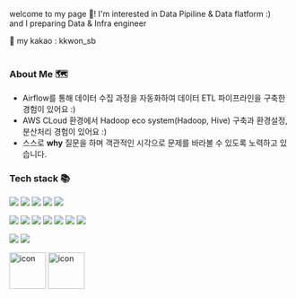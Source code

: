 welcome to my page 👋!
I'm interested in Data Pipiline & Data flatform :)
<br>
and I preparing Data & Infra engineer

💬 my kakao :  kkwon_sb
<br><br>
### About Me 🗺

- Airflow를 통해 데이터 수집 과정을 자동화하여 데이터 ETL 파이프라인을 구축한 경험이 있어요 :) 
- AWS CLoud 환경에서 Hadoop eco system(Hadoop, Hive) 구축과 환경설정, 분산처리 경험이 있어요 :)
- 스스로 **why** 질문을 하며 객관적인 시각으로 문제를 바라볼 수 있도록 노력하고 있습니다.

### Tech stack 📚
![](https://img.shields.io/badge/-Python-orange)
![](https://img.shields.io/badge/-MYSQL-blue)
![](https://img.shields.io/badge/-AIRFLOW-Green)
![](https://img.shields.io/badge/-Hadoop-yellow)
![](https://img.shields.io/badge/-Hive-orange)

![](https://img.shields.io/badge/-HTML5-orange)
![](https://img.shields.io/badge/-CSS3-orange)
![](https://img.shields.io/badge/-jvaScript-orange)
![](https://img.shields.io/badge/-Data--Analysis-blueviolet)
![](https://img.shields.io/badge/-Data--Pipeline-blueviolet)
![](https://img.shields.io/badge/-Data--Crawling-blueviolet)
![](https://img.shields.io/badge/-ETL-gray)


![](https://img.shields.io/badge/OS-Linux-informational?style=flat&logo=linux&logoColor=white&color=2bbc8a)
![](https://img.shields.io/badge/AWS-ec2-orange)


<p>
  
<img alt= "icon" wide="65" height="65" src ="https://techstack-generator.vercel.app/python-icon.svg">
<img alt= "icon" wide="65" height="65" src ="https://techstack-generator.vercel.app/mysql-icon.svg">

</p>
